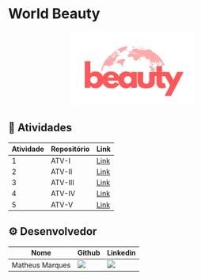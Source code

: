 # World Beauty

<p align="center">
      <img src="/wb_logo.png" alt="logo">

<span id="topo">
<p align="center">
  

## 🎯 Atividades <a id="objetivo"></a>
| Atividade | Repositório | Link |
| ---- | ------ | -------- |
| 1 | ATV-I | <a href="https://github.com/matmarquesx/World-Beauty/tree/ATV-I" target="_blank">Link</a> |
| 2 | ATV-II | <a href="https://github.com/matmarquesx/World-Beauty/tree/ATV-II" target="_blank">Link</a> |
| 3 | ATV-III | <a href="https://github.com/matmarquesx/World-Beauty/tree/ATV-III" target="_blank">Link</a> |
| 4 | ATV-IV | <a href="https://github.com/matmarquesx/World-Beauty/tree/ATV-IV" target="_blank">Link</a> |
| 5 | ATV-V | <a href="https://github.com/matmarquesx/World-Beauty/tree/ATV-V" target="_blank">Link</a> |


## ⚙ Desenvolvedor <a id="equipe"></a>

| Nome | Github | Linkedin |
| ---- | ------ | -------- | 
| Matheus Marques |<a href="https://github.com/matmarquesx"><img src="https://img.shields.io/badge/GitHub-100000?style=for-the-badge&logo=github&logoColor=white"></a>| <a href="https://www.linkedin.com/in/matmarquesx/"><img src="https://img.shields.io/badge/LinkedIn-0077B5?style=for-the-badge&logo=linkedin&logoColor=white"></a> |


